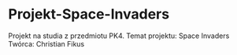# Projekt-Space-Invaders
Projekt na studia z przedmiotu PK4.
Temat projektu: Space Invaders
Twórca: Christian Fikus
